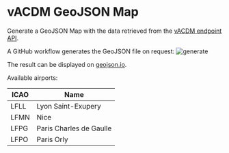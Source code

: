 # vACDM GeoJSON Map

Generate a GeoJSON Map with the data retrieved from the [vACDM endpoint API](http://cdm.vatsim.fr).

A GitHub workflow generates the GeoJSON file on request: ![generate](https://github.com/vaccfr/vacdm-map/actions/workflows/generate_geojson.yml/badge.svg)

The result can be displayed on [geojson.io](https://geojson.io/#id=github:vaccfr/vacdm-map/blob/main/vacdm_map.geojson).

Available airports:

| ICAO | Name                    |
|------|-------------------------|
| LFLL | Lyon Saint-Exupery      |
| LFMN | Nice                    |
| LFPG | Paris Charles de Gaulle | 
| LFPO | Paris Orly              |
